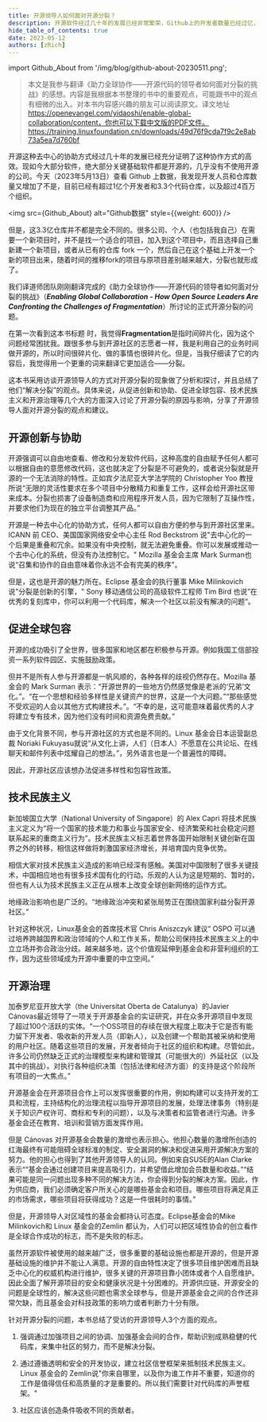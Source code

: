 ```yaml
---
title: 开源领导人如何面对开源分裂？
description: 开源软件经过几十年的发展已经非常繁荣，Github上的开发者数量已经过亿，但是分裂现象也越来越严重，大量的优质资源用在重复开发上，另一方面分裂又确实促进创新。我们要开源反对分裂吗？
hide_table_of_contents: true
date: 2023-05-12
authors: [zRich]
---
```


import Github_About from '/img/blog/github-about-20230511.png';

>本文是我参与翻译《助力全球协作——开源代码的领导者如何面对分裂的挑战》的感想。内容是我根据本书整理的书中的重要观点，可能跟书中的观点有细微的出入。对本书内容感兴趣的朋友可以阅读原文。译文地址 https://openevangel.com/yidaoshi/enable-global-collaboration/content，你也可以下载中文版的PDF文件。https://training.linuxfoundation.cn/downloads/49d76f9cda7f9c2e8ab73a5ea7d760bf

开源这种去中心的协助方式经过几十年的发展已经充分证明了这种协作方式的高效。现如今大部分软件，绝大部分关键基础软件都是开源的，几乎没有不使用开源的公司。今天（2023年5月13日）查看 Github 上数据，我发现开发人员和仓库数量又增加了不是，目前已经有超过1亿个开发者和3.3个代码仓库，以及超过4百万个组织。

<!-- ![Github最新数据](/img/blog/github-about-20230511.png) -->
<img src={Github_About} alt="Github数据" style={{weight: 600}} />

但是，这3.3亿仓库并不都是完全不同的。很多公司、个人（也包括我自己）在需要一个新项目时，并不是找一个适合的项目，加入到这个项目中，而且选择自己重新建一个新项目，或者从已有的仓库 fork 一个，然后自己在这个基础上开发一个新的项目出来，随着时间的推移fork的项目与原项目差别越来越大，分裂也就形成了。

我们译道师团队刚刚翻译完成的《助力全球协作——开源代码的领导者如何面对分裂的挑战》（***Enabling Global Collaboration - How Open Source Leaders Are Confronting the Challenges of Fragmentation***）所讨论的正式开源分裂的问题。

在第一次看到这本书标题  时，我觉得**Fragmentation**是指时间碎片化，因为这个问题经常困扰我。跟很多参与到开源社区的志愿者一样，我是利用自己的业务时间做开源的，所以时间很碎片化、做的事情也很碎片化。但是，当我仔细读了它的内容后，我觉得用一个更重的词来翻译它更加适合——分裂。

这本书采用访谈开源领导人的方式对开源分裂的现象做了分析和探讨，并且总结了他们“解决分裂”的观点。具体来说，从促进创新和协助、促进全球包容、技术民族主义和开源治理等几个大的方面深入讨论了开源分裂的原因与影响，分享了开源领导人面对开源分裂的观点和建议。

## 开源创新与协助

开源强调可以自由地查看、修改和分发软件代码，这种高度的自由赋予任何人都可以根据自由的意愿修改代码，这也就决定了分裂是不可避免的，或者说分裂就是开源的一个无法消除的特性。正如宾夕法尼亚大学法学院的 Christopher Yoo 教授所说“无限的灵活性要求在多个项目中分散精力和重复工作，这样会给开源社区带来成本。分裂也损害了设备制造商和应用程序开发人员，因为它限制了互操作性，并要求他们为现在的独立平台调整其产品。”

开源是一种去中心化的协助方式，任何人都可以自由方便的参与到开源社区里来。ICANN 前 CEO、美国国家网络安全中心主任 Rod Beckstrom 说"去中心化的一个后果是重叠和冗余。如果没有中央控制，就无法避免重叠。你可以发展或推动一个去中心化的系统，但没有办法控制它。" Mozilla 基金会主席 Mark Surman也说“召集和协作的自由意味着你永远不会有完美的秩序"。

但是，这也是开源的魅力所在。Eclipse 基金会的执行董事 Mike Milinkovich 说"分裂是创新的引擎，" Sony 移动通信公司的高级软件工程师 Tim Bird 也说”在优秀的复刻库中，你可以利用一个代码库，解决一个社区以前没有解决的问题“。

## 促进全球包容

开源的成功吸引了全世界，很多国家和地区都在积极参与开源。例如我国工信部投资一系列软件园区、实施鼓励政策。

但并不是所有人参与开源都是一帆风顺的，各种各样的歧视仍然存在。Mozilla 基金会的 Mark Surman 表示：“开源世界的一些地方仍然感觉像是老派的‘兄弟’文化。”。“在一个思想和经验多样性是关键资产的世界，这是一个大问题。”“那些感觉不受欢迎的人会以其他方式构建技术。”。“不幸的是，这可能意味着最优秀的人才将建立专有技术，因为他们没有时间和资源免费贡献。”

由于文化背景不同，参与开源社区的方式也是不同的。Linux 基金会日本运营副总裁 Noriaki Fukuyasu就说“从文化上讲，人们（日本人）不愿意在公共论坛、在线聊天和邮件列表中炫耀自己的想法。”，另外语言也是一个普遍性的障碍。

因此，开源社区应该想办法促进多样性和包容性政策。

## 技术民族主义

新加坡国立大学（National University of Singapore）的 Alex Capri 将技术民族主义定义为“将一个国家的技术能力和事业与国家安全、经济繁荣和社会稳定问题联系起来的重商主义行为”。技术民族主义标志着世界各国开始限制关键创新在国界之外的转移，相信这样做将刺激国家经济增长，并培育国内竞争优势。

相信大家对技术民族主义造成的影响已经深有感触。美国对中国限制了很多关键技术，中国相应地也有很多技术国有化的行动。乐观的人认为这是短期的、暂时的，但也有人认为技术民族主义正在从根本上改变全球创新网络的运作方式。

地缘政治影响也是广泛的。“地缘政治冲突和紧张局势正在围绕国家利益分裂开源社区。”

针对这种状况，Linux基金会的首席技术官 Chris Aniszczyk 建议“ OSPO 可以通过培养跨越国界和政治领域的个人和工作关系，帮助公司保持技术民族主义上的中立立场并弥合政治分歧。越来越多地，这个价值观延伸到基金会和非营利组织的工作，因为这些领域成为开源中重要的中立空间。”

## 开源治理

加泰罗尼亚开放大学（the Universitat Oberta de Catalunya）的Javier Cánovas最近领导了一项关于开源基金会的实证研究，并在众多开源项目中发现了超过100个活跃的实体。“一个OSS项目的存续在很大程度上取决于它是否有能力留下开发者、吸收新的开发人员（即新人），以及创建一个帮助其被采纳和使用的用户社区。随着这些项目的发展，开发者倾向于社区的组织和构建。尽管如此，许多公司仍然缺乏正式的治理模型来构建和管理其（可能很大的）外延社区（以及其中的挑战）。对执行各种组织决策（包括法律和经济方面）的支持是这个阶段所有项目的一大焦点。”

开源基金会在开源项目合作上可以发挥很重要的作用，例如构建可以支持开发的工具和流程，主持结构化的治理流程以指导开源项目的发展，处理法律事务（特别是关于知识产权许可、商标和专利的问题），以及与决策者和监管者进行沟通。许多基金会还在教育、培训和营销方面发挥作用。

但是 Cánovas 对开源基金会数量的激增也表示担心。他担心数量的激增所创造的红海最终有可能阻碍全球标准的制定、安全漏洞的解决和促进采用开源解决方案的努力。他的担心也得到了其他开源领导人的认同。例如来自SUSE的Alan Clarke表示““基金会通过创建项目来提高吸引力，并希望借此增加会员数量和收益。”“结果可能是同一问题出现多种不同的解决方法，你会得到分裂的解决方案。因此，作为供应商，我们必须确定客户所关心的是哪些基金会和项目。哪些项目将满足真正的市场需求，哪些项目将获得成功？这是一件很耗时的事情。”

但是，开源领导人对区域性的基金会都持认可态度。Eclipse基金会的Mike Milinkovich和 Linux 基金会的Zemlin 都认为，人们可以把区域性协会的创立看作是全球合作成功的标志，而不是失败的标志。

虽然开源软件被使用的越来越广泛，很多重要的基础设施也都是开源的，但是开源基础设施的维护并不能让人满意。开源的自由特性决定了很多项目维护困难而且缺乏中心化的权威机构进行维护，很多关键的开源项目靠小团体或者个人自愿维护。因此全面了解开源项目的安全和健康状况是十分困难的。开源供应链、开源安全的问题是全球性的，解决这些问题也需求全球参与，但是开源基金会之间的合作还非常欠缺，而且基金会对科技政策的影响力或者判断力十分有限。

针对开源分裂的问题，本书总结了受访的开源领导人3个方面的观点。

1. 强调通过加强项目之间的协调、加强基金会间的合作，帮助识别成熟稳健的代码库，来集中社区的努力，而不是解决分裂。

2. 通过遵循透明和安全的开发协议，建立社区信誉框架来抵制技术民族主义。Linux 基金会的 Zemlin说"你来自哪里，以及你为谁工作并不重要，知道你的工作是值得信任和高质量的才是重要的。所以我们需要针对代码库的声誉框架。"

3. 社区应该创造条件吸收不同的贡献者。
